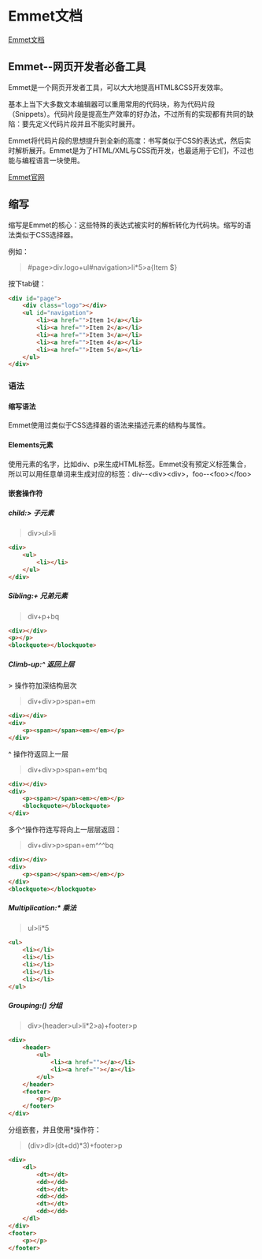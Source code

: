 # Emmet文档

[Emmet文档](http://yanxyz.github.io/emmet-docs/)

## Emmet--网页开发者必备工具

Emmet是一个网页开发者工具，可以大大地提高HTML&CSS开发效率。

基本上当下大多数文本编辑器可以重用常用的代码块，称为代码片段（Snippets）。代码片段是提高生产效率的好办法，不过所有的实现都有共同的缺陷：要先定义代码片段并且不能实时展开。

Emmet将代码片段的思想提升到全新的高度：书写类似于CSS的表达式，然后实时解析展开。Emmet是为了HTML/XML与CSS而开发，也最适用于它们，不过也能与编程语言一块使用。

[Emmet官网](https://emmet.io/)

## 缩写

缩写是Emmet的核心：这些特殊的表达式被实时的解析转化为代码块。缩写的语法类似于CSS选择器。

例如：

>#page>div.logo+ul#navigation>li*5>a{Item $}

按下tab键：

```html
<div id="page">
    <div class="logo"></div>
    <ul id="navigation">
        <li><a href="">Item 1</a></li>
        <li><a href="">Item 2</a></li>
        <li><a href="">Item 3</a></li>
        <li><a href="">Item 4</a></li>
        <li><a href="">Item 5</a></li>
    </ul>
</div>
```

### 语法

#### 缩写语法

Emmet使用过类似于CSS选择器的语法来描述元素的结构与属性。

#### Elements元素

使用元素的名字，比如div、p来生成HTML标签。Emmet没有预定义标签集合，所以可以用任意单词来生成对应的标签：div--<div\><div\>，foo--<foo\></foo\>

#### 嵌套操作符

##### child:> 子元素

>div>ul>li

```html
<div>
    <ul>
        <li></li>
    </ul>
</div>
```

##### Sibling:+ 兄弟元素

>div+p+bq

```html
<div></div>
<p></p>
<blockquote></blockquote>
```

##### Climb-up:^ 返回上层

\> 操作符加深结构层次

>div+div>p>span+em

```html
<div></div>
<div>
    <p><span></span><em></em></p>
</div>
```

^ 操作符返回上一层

>div+div>p>span+em^bq

```html
<div></div>
<div>
    <p><span></span><em></em></p>
    <blockquote></blockquote>
</div>
```

多个^操作符连写将向上一层层返回：

>div+div>p>span+em^^^bq

```html
<div></div>
<div>
    <p><span></span><em></em></p>
</div>
<blockquote></blockquote>
```

##### Multiplication:* 乘法

>ul>li*5

```html
<ul>
    <li></li>
    <li></li>
    <li></li>
    <li></li>
    <li></li>
</ul>
```

##### Grouping:() 分组

>div>(header>ul>li*2>a)+footer>p

```html
<div>
    <header>
        <ul>
            <li><a href=""></a></li>
            <li><a href=""></a></li>
        </ul>
    </header>
    <footer>
        <p></p>
    </footer>
</div>
```

分组嵌套，并且使用*操作符：

>(div>dl>(dt+dd)*3)+footer>p

```html
<div>
    <dl>
        <dt></dt>
        <dd></dd>
        <dt></dt>
        <dd></dd>
        <dt></dt>
        <dd></dd>
    </dl>
</div>
<footer>
    <p></p>
</footer>
```

